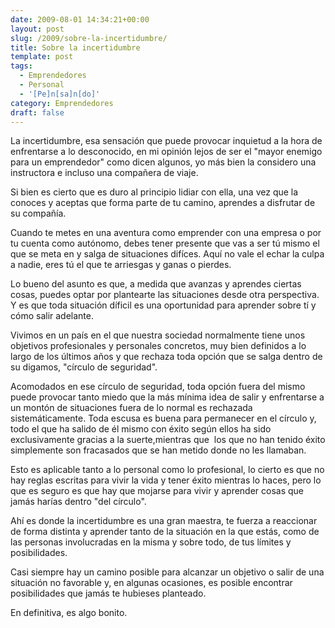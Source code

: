```yaml
---
date: 2009-08-01 14:34:21+00:00
layout: post
slug: /2009/sobre-la-incertidumbre/
title: Sobre la incertidumbre
template: post
tags:
  - Emprendedores
  - Personal
  - '[Pe]n[sa]n[do]'
category: Emprendedores
draft: false
---
```


La incertidumbre, esa sensación que puede provocar inquietud a la hora de enfrentarse a lo desconocido, en mi opinión lejos de ser el "mayor enemigo para un emprendedor" como dicen algunos, yo más bien la considero una instructora e incluso una compañera de viaje.

Si bien es cierto que es duro al principio lidiar con ella, una vez que la conoces y aceptas que forma parte de tu camino, aprendes a disfrutar de su compañía.

Cuando te metes en una aventura como emprender con una empresa o por tu cuenta como autónomo, debes tener presente que vas a ser tú mismo el que se meta en y salga de situaciones difíces. Aquí no vale el echar la culpa a nadie, eres tú el que te arriesgas y ganas o pierdes.

Lo bueno del asunto es que, a medida que avanzas y aprendes ciertas cosas, puedes optar por plantearte las situaciones desde otra perspectiva. Y es que toda situación díficil es una oportunidad para aprender sobre tí y cómo salir adelante.

Vivimos en un país en el que nuestra sociedad normalmente tiene unos objetivos profesionales y personales concretos, muy bien definidos a lo largo de los últimos años y que rechaza toda opción que se salga dentro de su digamos, "círculo de seguridad".

Acomodados en ese círculo de seguridad, toda opción fuera del mismo puede provocar tanto miedo que la más mínima idea de salir y enfrentarse a un montón de situaciones fuera de lo normal es rechazada sistemáticamente. Toda escusa es buena para permanecer en el círculo y, todo el que ha salido de él mismo con éxito según ellos ha sido exclusivamente gracias a la suerte,mientras que  los que no han tenido éxito simplemente son fracasados que se han metido donde no les llamaban.

Esto es aplicable tanto a lo personal como lo profesional, lo cierto es que no hay reglas escritas para vivir la vida y tener éxito mientras lo haces, pero lo que es seguro es que hay que mojarse para vivir y aprender cosas que jamás harías dentro "del círculo".

Ahí es donde la incertidumbre es una gran maestra, te fuerza a reaccionar de forma distinta y aprender tanto de la situación en la que estás, como de las personas involucradas en la misma y sobre todo, de tus límites y posibilidades.

Casi siempre hay un camino posible para alcanzar un objetivo o salir de una situación no favorable y, en algunas ocasiones, es posible encontrar posibilidades que jamás te hubieses planteado.

En definitiva, es algo bonito.
